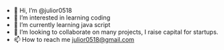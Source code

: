 - 👋 Hi, I’m @julior0518
- 👀 I’m interested in learning coding
- 🌱 I’m currently learning java script
- 💞️ I’m looking to collaborate on many projects, I raise capital for startups.
- 📫 How to reach me julior0518@gmail.com

<!---
julior0518/julior0518 is a ✨ special ✨ repository because its `README.md` (this file) appears on your GitHub profile.
You can click the Preview link to take a look at your changes.
--->
